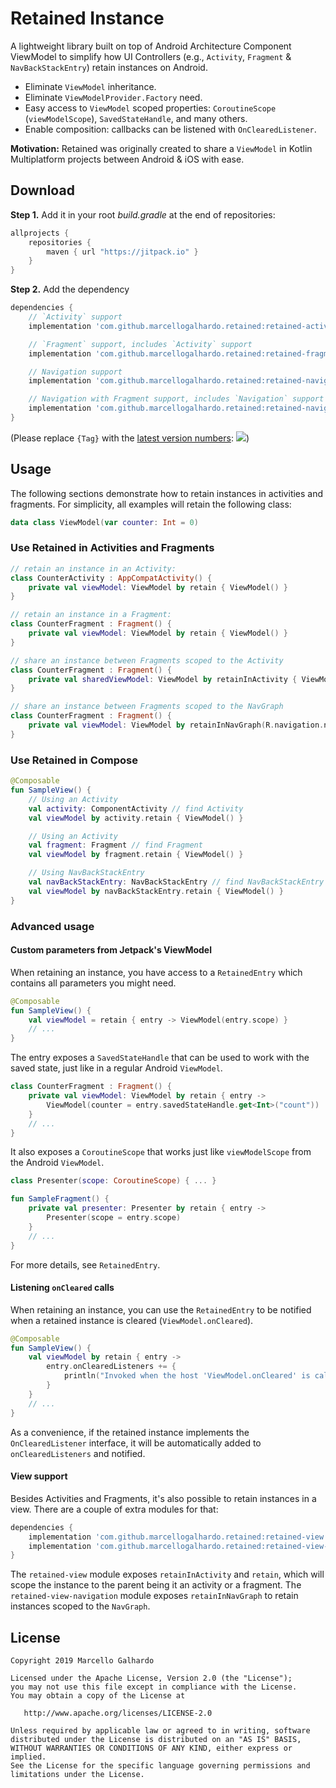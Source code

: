# Retained Instance

A lightweight library built on top of Android Architecture Component ViewModel to simplify how UI Controllers (e.g., `Activity`, `Fragment` & `NavBackStackEntry`) retain instances on Android.

- Eliminate `ViewModel` inheritance.
- Eliminate `ViewModelProvider.Factory` need.
- Easy access to `ViewModel` scoped properties: `CoroutineScope` (`viewModelScope`), `SavedStateHandle`, and many others.
- Enable composition: callbacks can be listened with `OnClearedListener`.

**Motivation:** Retained was originally created to share a `ViewModel` in Kotlin Multiplatform projects between Android & iOS with ease.

## Download

**Step 1.** Add it in your root *build.gradle* at the end of repositories:
```gradle
allprojects {
    repositories {
        maven { url "https://jitpack.io" }
    }
}
```

**Step 2.** Add the dependency
```gradle
dependencies {
    // `Activity` support
    implementation 'com.github.marcellogalhardo.retained:retained-activity:{Tag}'

    // `Fragment` support, includes `Activity` support
    implementation 'com.github.marcellogalhardo.retained:retained-fragment:{Tag}'

    // Navigation support
    implementation 'com.github.marcellogalhardo.retained:retained-navigation:{Tag}'

    // Navigation with Fragment support, includes `Navigation` support
    implementation 'com.github.marcellogalhardo.retained:retained-navigation-fragment:{Tag}'
}
```

(Please replace `{Tag}` with the [latest version numbers](https://github.com/marcellogalhardo/retained/releases): [![](https://jitpack.io/v/marcellogalhardo/retained.svg)](https://jitpack.io/#marcellogalhardo/retained))

## Usage

The following sections demonstrate how to retain instances in activities and fragments. For simplicity, all examples will retain the following class:

```kotlin
data class ViewModel(var counter: Int = 0)
```

### Use Retained in Activities and Fragments

```kotlin
// retain an instance in an Activity:
class CounterActivity : AppCompatActivity() {
    private val viewModel: ViewModel by retain { ViewModel() }
}

// retain an instance in a Fragment:
class CounterFragment : Fragment() {
    private val viewModel: ViewModel by retain { ViewModel() }
}

// share an instance between Fragments scoped to the Activity
class CounterFragment : Fragment() {
    private val sharedViewModel: ViewModel by retainInActivity { ViewModel() }
}

// share an instance between Fragments scoped to the NavGraph
class CounterFragment : Fragment() {
    private val viewModel: ViewModel by retainInNavGraph(R.navigation.nav_graph) { ViewModel() }
}
```

### Use Retained in Compose

```kotlin
@Composable
fun SampleView() {
    // Using an Activity
    val activity: ComponentActivity // find Activity
    val viewModel by activity.retain { ViewModel() }

    // Using an Activity
    val fragment: Fragment // find Fragment
    val viewModel by fragment.retain { ViewModel() }

    // Using NavBackStackEntry
    val navBackStackEntry: NavBackStackEntry // find NavBackStackEntry
    val viewModel by navBackStackEntry.retain { ViewModel() }
}
```

### Advanced usage

#### Custom parameters from Jetpack's ViewModel

When retaining an instance, you have access to a `RetainedEntry` which contains all parameters you might need.

```kotlin
@Composable
fun SampleView() {
    val viewModel = retain { entry -> ViewModel(entry.scope) }
    // ...
}
```

The entry exposes a `SavedStateHandle` that can be used to work with the saved state, just like in a regular Android `ViewModel`.

```kotlin
class CounterFragment : Fragment() {
    private val viewModel: ViewModel by retain { entry -> 
        ViewModel(counter = entry.savedStateHandle.get<Int>("count"))
    }
    // ...
}
```

It also exposes a `CoroutineScope` that works just like `viewModelScope` from the Android `ViewModel`.

```kotlin
class Presenter(scope: CoroutineScope) { ... }

fun SampleFragment() {
    private val presenter: Presenter by retain { entry -> 
        Presenter(scope = entry.scope)
    }
    // ...
}
```

For more details, see `RetainedEntry`.

#### Listening `onCleared` calls

When retaining an instance, you can use the `RetainedEntry` to be notified when a retained instance is cleared (`ViewModel.onCleared`).

```kotlin
@Composable
fun SampleView() {
    val viewModel by retain { entry ->
        entry.onClearedListeners += {
            println("Invoked when the host 'ViewModel.onCleared' is called")
        }
    }
    // ...
}
```

As a convenience, if the retained instance implements the `OnClearedListener` interface, it will be automatically added to `onClearedListeners` and notified.

#### View support

Besides Activities and Fragments, it's also possible to retain instances in a view. There are a couple of extra modules for that:

```gradle
dependencies {
    implementation 'com.github.marcellogalhardo.retained:retained-view:{Tag}'
    implementation 'com.github.marcellogalhardo.retained:retained-view-navigation:{Tag}'
}
```

The `retained-view` module exposes `retainInActivity` and `retain`, which will scope the instance to the parent being it an activity or a fragment. The `retained-view-navigation` module exposes `retainInNavGraph` to retain instances scoped to the `NavGraph`.

License
-------

    Copyright 2019 Marcello Galhardo

    Licensed under the Apache License, Version 2.0 (the "License");
    you may not use this file except in compliance with the License.
    You may obtain a copy of the License at

       http://www.apache.org/licenses/LICENSE-2.0

    Unless required by applicable law or agreed to in writing, software
    distributed under the License is distributed on an "AS IS" BASIS,
    WITHOUT WARRANTIES OR CONDITIONS OF ANY KIND, either express or implied.
    See the License for the specific language governing permissions and
    limitations under the License.
